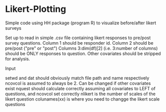 # Likert-Plotting
Simple code using HH package (program R) to visualize before/after likert surveys

Set up to read in simple .csv file containing likert responses to pre/post survey questions.
Column 1 should be responder id. Column 2 should be pre/post ("pre" or "post")
Columns 3:dim(df)[2] (i.e. 3:number of columns) should be ONLY responses to question.  Other covariates should be stripped for analysis. 

Input

setwd and dat should obviously match file path and name respectively
ncovcol is assumed to always be 2.  Can be changed if other covariates exist
nquest should calculate correctly assuming all covariates to LEFT of questions, and ncovcol set correctly
nlikert is the number of scales of the likert question
colunames(xx) is where you need to changge the likert scale questions
